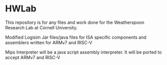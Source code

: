 # HWLab
This repository is for any files and work done for the Weatherspoon Research Lab at Cornell University.

Modified Logisim Jar files/java files for ISA specific components and assemblers written for ARMv7 and RISC-V

Mips Interpreter will be a java script assembly interpreter. It will be ported to accept ARMv7 and RISC-V
